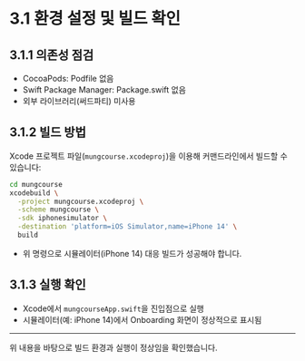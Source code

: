 # 3.1 환경 설정 및 빌드 확인

## 3.1.1 의존성 점검
- CocoaPods: Podfile 없음  
- Swift Package Manager: Package.swift 없음  
- 외부 라이브러리(써드파티) 미사용

## 3.1.2 빌드 방법
Xcode 프로젝트 파일(`mungcourse.xcodeproj`)을 이용해 커맨드라인에서 빌드할 수 있습니다:
```bash
cd mungcourse
xcodebuild \
  -project mungcourse.xcodeproj \
  -scheme mungcourse \
  -sdk iphonesimulator \
  -destination 'platform=iOS Simulator,name=iPhone 14' \
  build
```
- 위 명령으로 시뮬레이터(iPhone 14) 대응 빌드가 성공해야 합니다.

## 3.1.3 실행 확인
- Xcode에서 `mungcourseApp.swift`을 진입점으로 실행  
- 시뮬레이터(예: iPhone 14)에서 Onboarding 화면이 정상적으로 표시됨

---
위 내용을 바탕으로 빌드 환경과 실행이 정상임을 확인했습니다.
